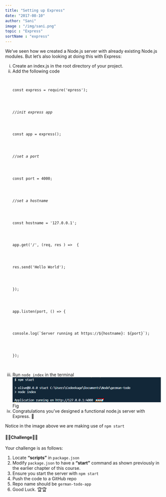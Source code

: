 ```yaml
---
title: "Setting up Express"
date: "2017-08-10"
author: "Sani"
image : "/img/sani.png"
topic : "Express"
sortName : "express"
---
```



<div id="setting-up-express">
                        <p>We’ve seen how we created a Node.js server with already existing Node.js modules. But let’s
                            also looking at doing this with Express:
                        </p>
                        <ol type="i">
                            <li>Create an index.js in the root directory of your project. </li>
                            <li>Add the following code</li>
                            <div class="code-area">
                                <code>
                                        <p><const>const</const> express = <fnc>require</fnc>(<string>'epress'</string>);</p>
                                        <p><comment><i>//init express app</i></comment></p>
                                        <p><const>const</const> app = <fnc>express</fnc>();</p>
                                        <p><comment><i>//set a port</i></comment></p>
                                        <p><const>const</const> port = <num>4000</num>;</p>
                                        <p><comment><i>//set a hostname</i></comment></p>
                                        <p><const>const</const> hostname = <string>'127.0.0.1'</string>;</p>
                                        <p>app.<fnc>get</fnc>(<string>'/'</string>, <fnc>(</fnc>req, res <fnc>) => </fnc> {</p>
                                        <p class="inner">res.<fnc>send</fnc>(<string>'Hello World'</string>);</p>
                                        <p>});</p>
                                        <p>app.<fnc>listen</fnc>(port, <fnc>() => </fnc>{</p>
                                        <p class="inner"><props>console</props>.<fnc>log</fnc>(<string>`Server running at https://</string><temp>${</temp>hostname<temp>}</temp><string>:</string> <temp>${</temp>port<temp>}</temp><string>`</string>);</p>
                                        <p>});</p>
                                    </code>
                            </div>
                            <li>Run <code>node index</code> in the terminal</li>
                            <div class="img-holder"><img src="/img/exp-server.PNG" alt="">
                                <figcaption>Fig</figcaption>
                            </div>
                            <li>Congratulations you’ve designed a functional node.js server with Express. 🎉</li>
                        </ol>
                        <p id="exp-server-challenge">
                            Notice in the image above we are making use of <code>npm start</code>
                        </p>
                        <h4>💪💪Challenge💪💪</h4>
                        <p>Your challenge is as follows:</p>
                        <ol>
                            <li>Locate <b>“scripts”</b> in <code>package.json</code> </li>
                            <li>Modify <code>package.json</code> to have a <b>“start”</b> command as shown previously
                                in the earlier chapter of
                                this course.
                            </li>
                            <li>Ensure you start the server with <code>npm start</code>
                            </li>
                            <li>Push the code to a GitHub repo
                            </li>
                            <li>
                                Repo name should be <code>german-todo-app</code>
                            </li>
                            <li>
                                Good Luck. 🏆🏆
                            </li>
                        </ol>
                    </div>